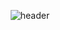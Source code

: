 
<div align="center">
  
![header](https://capsule-render.vercel.app/api?type=Rounded&text=RAINLEAF&color=000000&fontColor=ffffff&fontSize=30)
</div>
